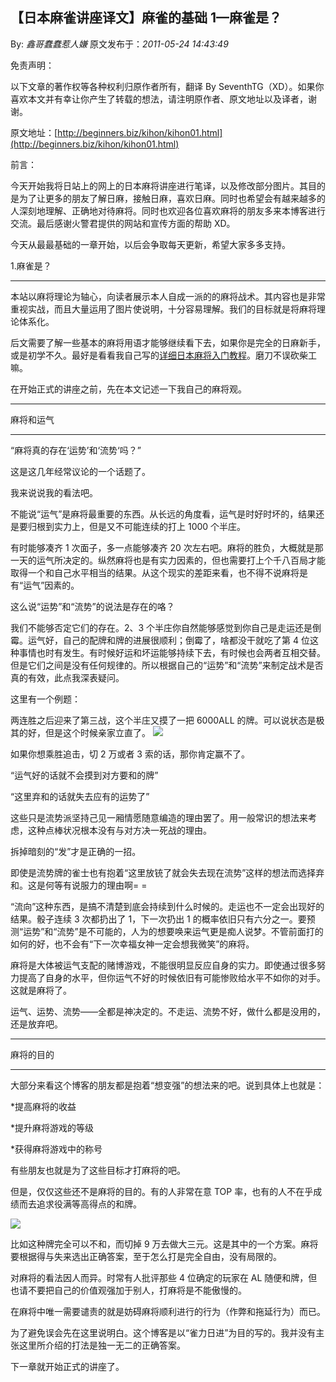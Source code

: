 ## 【日本麻雀讲座译文】麻雀的基础 1—麻雀是？

By: _鑫哥蠢蠢惹人嫌_ 原文发布于：_2011-05-24 14:43:49_

免责声明：

以下文章的著作权等各种权利归原作者所有，翻译 By
SeventhTG（XD）。如果你喜欢本文并有幸让你产生了转载的想法，请注明原作者、原文地址以及译者，谢谢。

原文地址：[http://beginners.biz/kihon/kihon01.html](http://beginners.biz/kihon/kihon01.html)

前言：

今天开始我将日站上的网上的日本麻将讲座进行笔译，以及修改部分图片。其目的是为了让更多的朋友了解日麻，接触日麻，喜欢日麻。同时也希望会有越来越多的人深刻地理解、正确地对待麻将。同时也欢迎各位喜欢麻将的朋友多来本博客进行交流。最后感谢火警君提供的网站和宣传方面的帮助 XD。

今天从最最基础的一章开始，以后会争取每天更新，希望大家多多支持。

1.麻雀是？

---

本站以麻将理论为轴心，向读者展示本人自成一派的的麻将战术。其内容也是非常重视实战，而且大量运用了图片使说明，十分容易理解。我们的目标就是将麻将理论体系化。

后文需要了解一些基本的麻将用语才能够继续看下去，如果你是完全的日麻新手，或是初学不久。最好是看看我自己写的[详细日本麻将入门教程](http://blog.sina.com.cn/s/blog_7f78b76f0100rn7h.html)。磨刀不误砍柴工嘛。

在开始正式的讲座之前，先在本文记述一下我自己的麻将观。

---

麻将和运气

---

“麻将真的存在‘运势’和‘流势‘吗？”

这是这几年经常议论的一个话题了。

我来说说我的看法吧。

不能说“运气”是麻将最重要的东西。从长远的角度看，运气是时好时坏的，结果还是要归根到实力上，但是又不可能连续的打上 1000 个半庄。

有时能够凑齐 1 次面子，多一点能够凑齐 20 次左右吧。麻将的胜负，大概就是那一天的运气所决定的。纵然麻将也是有实力因素的，但也需要打上个千八百局才能取得一个和自己水平相当的结果。从这个现实的差距来看，也不得不说麻将是有“运气”因素的。

这么说“运势”和“流势”的说法是存在的咯？

我们不能够否定它们的存在。2、3 个半庄你自然能够感觉到你自己是走运还是倒霉。运气好，自己的配牌和牌的进展很顺利；倒霉了，啥都没干就吃了第 4 位这种事情也时有发生。有时候好运和坏运能够持续下去，有时候也会两者互相交替。但是它们之间是没有任何规律的。所以根据自己的“运势”和“流势”来制定战术是否真的有效，此点我深表疑问。

这里有一个例题：

两连胜之后迎来了第三战，这个半庄又摸了一把 6000ALL 的牌。可以说状态是极其的好，但是这个时候亲家立直了。
![](http://s2.sinaimg.cn/middle/7f78b76fxa403b91c9231&690)

如果你想乘胜追击，切 2 万或者 3 索的话，那你肯定赢不了。

“运气好的话就不会摸到对方要和的牌”

“这里弃和的话就失去应有的运势了”

这些只是流势派坚持己见一厢情愿随意编造的理由罢了。用一般常识的想法来考虑，这种点棒状况根本没有与对方决一死战的理由。

拆掉暗刻的“发”才是正确的一招。

即使是流势牌的雀士也有抱着“这里放铳了就会失去现在流势”这样的想法而选择弃和。这是何等有说服力的理由啊= =

“流向”这种东西，是搞不清楚到底会持续到什么时候的。走运也不一定会出现好的结果。骰子连续 3 次都扔出了 1，下一次扔出 1 的概率依旧只有六分之一。要预测“运势”和“流势”是不可能的，人为的想要唤来运气更是痴人说梦。不管前面打的如何的好，也不会有“下一次幸福女神一定会想我微笑”的麻将。

麻将是大体被运气支配的赌博游戏，不能很明显反应自身的实力。即使通过很多努力提高了自身的水平，但你运气不好的时候依旧有可能惨败给水平不如你的对手。这就是麻将了。

运气、运势、流势——全都是神决定的。不走运、流势不好，做什么都是没用的，还是放弃吧。

---

麻将的目的

---

大部分来看这个博客的朋友都是抱着“想变强”的想法来的吧。说到具体上也就是：

\*提高麻将的收益

\*提升麻将游戏的等级

\*获得麻将游戏中的称号

有些朋友也就是为了这些目标才打麻将的吧。

但是，仅仅这些还不是麻将的目的。有的人非常在意 TOP 率，也有的人不在乎成绩而去追求役满等高得点的和牌。

![](http://s14.sinaimg.cn/middle/7f78b76fx76cd3adcc9ed&690)

比如这种牌完全可以不和，而切掉 9 万去做大三元。这是其中的一个方案。麻将要根据得与失来选出正确答案，至于怎么打是完全自由，没有局限的。

对麻将的看法因人而异。时常有人批评那些 4 位确定的玩家在 AL 随便和牌，但也请不要把自己的价值观强加于别人，打麻将是不能傲慢的。

在麻将中唯一需要谴责的就是妨碍麻将顺利进行的行为（作弊和拖延行为）而已。

为了避免误会先在这里说明白。这个博客是以“雀力日进”为目的写的。我并没有主张这里所介绍的打法是独一无二的正确答案。

下一章就开始正式的讲座了。
